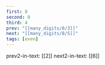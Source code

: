 ```yaml
---
first: 8
second: 0
third: 4
prev: "[[many_digits/8/3]]"
next: "[[many_digits/8/5]]"
tags: [even]
---
```

prev2-in-text: [[2]]
next2-in-text: [[6]]
